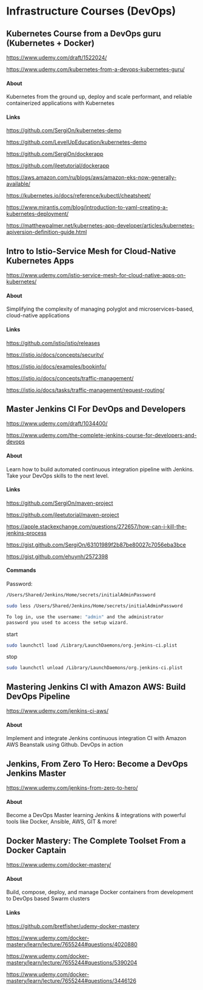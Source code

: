 # Infrastructure Courses (DevOps)

## Kubernetes Course from a DevOps guru (Kubernetes + Docker)

https://www.udemy.com/draft/1522024/

https://www.udemy.com/kubernetes-from-a-devops-kubernetes-guru/

#### About

Kubernetes from the ground up, deploy and scale performant, and reliable containerized applications with Kubernetes

#### Links

https://github.com/SergiOn/kubernetes-demo

https://github.com/LevelUpEducation/kubernetes-demo

https://github.com/SergiOn/dockerapp

https://github.com/jleetutorial/dockerapp

https://aws.amazon.com/ru/blogs/aws/amazon-eks-now-generally-available/

https://kubernetes.io/docs/reference/kubectl/cheatsheet/

https://www.mirantis.com/blog/introduction-to-yaml-creating-a-kubernetes-deployment/

https://matthewpalmer.net/kubernetes-app-developer/articles/kubernetes-apiversion-definition-guide.html


## Intro to Istio-Service Mesh for Cloud-Native Kubernetes Apps

https://www.udemy.com/istio-service-mesh-for-cloud-native-apps-on-kubernetes/

#### About

Simplifying the complexity of managing polyglot and microservices-based, cloud-native applications

#### Links

https://github.com/istio/istio/releases

https://istio.io/docs/concepts/security/

https://istio.io/docs/examples/bookinfo/

https://istio.io/docs/concepts/traffic-management/

https://istio.io/docs/tasks/traffic-management/request-routing/


## Master Jenkins CI For DevOps and Developers

https://www.udemy.com/draft/1034400/

https://www.udemy.com/the-complete-jenkins-course-for-developers-and-devops

#### About

Learn how to build automated continuous integration pipeline with Jenkins. Take your DevOps skills to the next level.

#### Links

https://github.com/SergiOn/maven-project

https://github.com/jleetutorial/maven-project

https://apple.stackexchange.com/questions/272657/how-can-i-kill-the-jenkins-process

https://gist.github.com/SergiOn/63101989f2b87be80027c7056eba3bce

https://gist.github.com/ehuynh/2572398

#### Commands

Password:
```bash
/Users/Shared/Jenkins/Home/secrets/initialAdminPassword
```
```bash
sudo less /Users/Shared/Jenkins/Home/secrets/initialAdminPassword
```
```bash
To log in, use the username: "admin" and the administrator
password you used to access the setup wizard.
```
start
```bash
sudo launchctl load /Library/LaunchDaemons/org.jenkins-ci.plist
```
stop
```bash
sudo launchctl unload /Library/LaunchDaemons/org.jenkins-ci.plist
```


## Mastering Jenkins CI with Amazon AWS: Build DevOps Pipeline

https://www.udemy.com/jenkins-ci-aws/

#### About

Implement and integrate Jenkins continuous integration CI with Amazon AWS Beanstalk using Github. DevOps in action


## Jenkins, From Zero To Hero: Become a DevOps Jenkins Master

https://www.udemy.com/jenkins-from-zero-to-hero/

#### About

Become a DevOps Master learning Jenkins & integrations with powerful tools like Docker, Ansible, AWS, GIT & more!


## Docker Mastery: The Complete Toolset From a Docker Captain

https://www.udemy.com/docker-mastery/

#### About

Build, compose, deploy, and manage Docker containers from development to DevOps based Swarm clusters

#### Links

https://github.com/bretfisher/udemy-docker-mastery

https://www.udemy.com/docker-mastery/learn/lecture/7655244#questions/4020880

https://www.udemy.com/docker-mastery/learn/lecture/7655244#questions/5390204

https://www.udemy.com/docker-mastery/learn/lecture/7655244#questions/3446126
